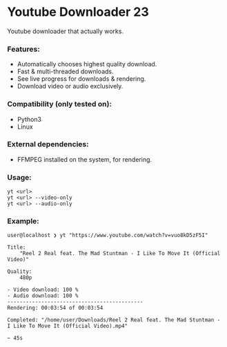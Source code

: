 # Youtube Downloader 23

Youtube downloader that actually works.

### Features:
- Automatically chooses highest quality download.
- Fast & multi-threaded downloads.
- See live progress for downloads & rendering.
- Download video or audio exclusively.

### Compatibility (only tested on):
- Python3
- Linux

### External dependencies:
- FFMPEG installed on the system, for rendering.

### Usage:
```
yt <url>
yt <url> --video-only
yt <url> --audio-only
```

### Example:
```
user@localhost ❯ yt "https://www.youtube.com/watch?v=vuo8kD5zF5I"

Title:
    "Reel 2 Real feat. The Mad Stuntman - I Like To Move It (Official Video)"

Quality:
    480p

- Video download: 100 %
- Audio download: 100 %
--------------------------------------------
Rendering: 00:03:54 of 00:03:54

Completed: "/home/user/Downloads/Reel 2 Real feat. The Mad Stuntman - I Like To Move It (Official Video).mp4"

~ 45s
```
